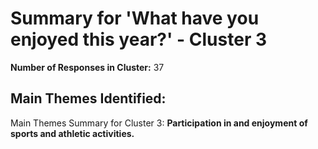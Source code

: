 # Summary for 'What have you enjoyed this year?' - Cluster 3

**Number of Responses in Cluster:** 37

## Main Themes Identified:

Main Themes Summary for Cluster 3: **Participation in and enjoyment of sports and athletic activities.**